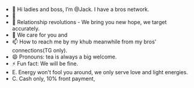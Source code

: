 - 👋 Hi ladies and boss, I’m @Jack. I have a bros network.
- 👀 
- 🌱 Relationship revolutions - We bring you new hope, we target accurately. 
- 💞️ We care for you and
- 📫 How to reach me by my khub meanwhile from my bros' connections(TG only). 
- 😄 Pronouns: tea is always a big welcome. 
- ⚡ Fun fact: We will be fine. 
- E. Energy won't fool you around, we only serve love and light energies. 
- C. Cash only, 10% front payment, 
<!---
Cnkrealestate/Cnkrealestate is a ✨ special ✨ repository because its `README.md` (this file) appears on your GitHub profile.
You can click the Preview link to take a look at your changes.
--->
